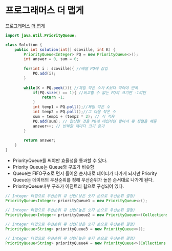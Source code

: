 # 프로그래머스 더 맵게
[프로그래머스 더 맵게](https://school.programmers.co.kr/learn/courses/30/lessons/42626)
```java
import java.util.PriorityQueue;

class Solution {
    public int solution(int[] scoville, int K) {
        PriorityQueue<Integer> PQ = new PriorityQueue<>();
        int answer = 0, sum = 0;
        
        for(int i : scoville){ //배열 PQ에 삽입
            PQ.add(i);
        }
        
        while(K > PQ.peek()){ //제일 작은 수가 K보다 작아야 반복
            if(PQ.size() == 1){ //비교할 수 없는 PQ의 크기면 -1리턴
                return -1;
            }
            int temp1 = PQ.poll();//제일 작은 수
            int temp2 = PQ.poll();//그 다음 작은 수
            sum = temp1 + (temp2 * 2); // 식 적용
            PQ.add(sum); // 합산한 것을 PQ에 대입하면 알아서 큐 정렬을 해줌
            answer++; // 반복할 때마다 크기 증가
        }
        
        return answer;
    }
}
```
* PriorityQueue를 써야만 효율성을 통과할 수 있다.
* Priority Queue는 Queue와 구조가 비슷함
* Queue는 FIFO구조로 먼저 들어온 순서대로 데이터가 나가게 되지만 Priority Queue는 데이터의 우선순위를 정해 우선순위가 높은 순서대로 나가게 된다.
* PriorityQueue내부 구조가 이진트리 힙으로 구성되어 있다.
```java
// Integer 타입으로 우선순위 큐 선언(낮은 숫자 순으로 우선순위 결정)
PriorityQueue<Integer> priorityQueue1 = new PriorityQueue<>();

// Integer 타입으로 우선순위 큐 선언(높은 숫자 순으로 우선순위 결정)
PriorityQueue<Integer> priorityQueue2 = new PriorityQueue<>(Collections.reverseOrder());		
		
// Integer 타입으로 우선순위 큐 선언(낮은 숫자 순으로 우선순위 결정)
PriorityQueue<String> priorityQueue3 = new PriorityQueue<>();

// Integer 타입으로 우선순위 큐 선언(높은 숫자 순으로 우선순위 결정)
PriorityQueue<String> priorityQueue4 = new PriorityQueue<>(Collections.reverseOrder());	
```